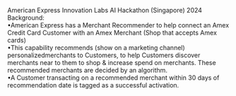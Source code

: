 American Express Innovation Labs AI Hackathon (Singapore) 2024 Background:\
•American Express has a Merchant Recommender to help connect an Amex Credit Card Customer with an Amex Merchant (Shop that accepts Amex cards)\
•This capability recommends (show on a marketing channel) personalizedmerchants to Customers, to help Customers discover merchants near to them to shop & increase spend on merchants. These recommended merchants are decided by an algorithm.\
•A Customer transacting on a recommended merchant within 30 days of recommendation date is tagged as a successful activation.

